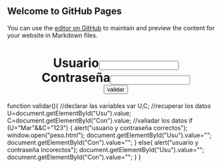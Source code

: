 ## Welcome to GitHub Pages

You can use the [editor on GitHub](https://github.com/MariaJF23/Peso-en-otro-lugar/edit/main/README.md) to maintain and preview the content for your website in Markdown files.
<!DOCTYPE html>
<html>
<head>
	<meta charset="utf-8">
	<title>login</title>
	<script type="text/javascript" src="login.js"></script>
</head>
<body background="imagen5.png">
	<form>
		<h1>
			<div align="center">
				<label>Usuario</label><input type="text" id="Usu"><br>
		        <label>Contraseña</label><input type="text" id="Con"><br>
		        <input type="Button" value="validar" onclick="validar()">
	        </div>
	    </h1>
    function validar(){
	//declarar las variables
	var U,C;
	//recuperar los datos
	U=document.getElementById("Usu").value;
	C=document.getElementById("Con").value;
	//valiadar los datos
	if (U="Mar"&&C="123") {
		alert("usuario y contraseña correctos");
		window.open("peso.html");
		document.getElementById("Usu").value="";
		document.getElementById("Con").value="";
	}
	else{
		alert("usuario y contraseña incorectos");
		document.getElementById("Usu").value="";
		document.getElementById("Con").value="";
	}
}
	</form>
</body>
</html>
